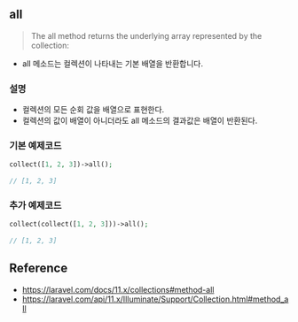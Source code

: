 ## all
> The all method returns the underlying array represented by the collection:
- all 메소드는 컬렉션이 나타내는 기본 배열을 반환합니다.

### 설명
- 컬렉션의 모든 순회 값을 배열으로 표현한다.
- 컬렉션의 값이 배열이 아니더라도 all 메소드의 결과값은 배열이 반환된다.

### 기본 예제코드
```php
collect([1, 2, 3])->all();
 
// [1, 2, 3]
```

### 추가 예제코드
```php
collect(collect([1, 2, 3]))->all();
 
// [1, 2, 3]
```

## Reference
- https://laravel.com/docs/11.x/collections#method-all
- https://laravel.com/api/11.x/Illuminate/Support/Collection.html#method_all
